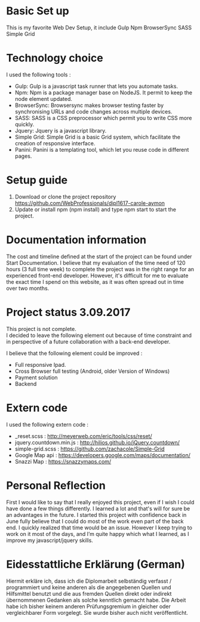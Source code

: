 # Basic Set up

This is my favorite Web Dev  Setup, it include Gulp Npm BrowserSync SASS Simple Grid

# Technology choice

I used the following tools :

- Gulp: Gulp is a javascript task runner that lets you automate tasks.
- Npm: Npm is a package manager base on NodeJS. It permit to keep the node element updated.
- BrowserSync: Browsersync makes  browser testing  faster by synchronising URLs and code changes across multiple devices.
- SASS: SASS is a CSS preprocessor which permit you to write CSS more quickly.
- Jquery: Jquery is a javascript library.
- Simple Grid: Simple Grid is a basic Grid system, which facilitate the creation of responsive interface.
- Panini: Panini is a templating tool, which let you reuse code in different pages.

# Setup guide

1. Download or clone the project repository https://github.com/WebProfessionals/dipl1617-carole-aymon
2. Update or install npm  (npm install) and type npm start to start the project.


# Documentation information

The cost and timeline defined at the start of the project can be found under Start Documentation.
I believe that my evaluation of the time need of 120 hours (3 full time week) to complete the project was in the right range
for an experienced front-end developer.
However, it's difficult for me to evaluate the exact time I spend on this website, as it was often spread out in time over two months.

# Project status 3.09.2017

This project is not complete.  
I decided to leave the following element out because of time constraint and in perspective of a future collaboration with a back-end developer.

I believe that the following element could be improved :

- Full responsive Ipad.
- Cross Browser full testing (Android, older Version of Windows)
- Payment solution
- Backend

# Extern code

I used the following extern code :
- _reset.scss : http://meyerweb.com/eric/tools/css/reset/
- jquery.countdown.min.js : http://hilios.github.io/jQuery.countdown/
- simple-grid.scss : https://github.com/zachacole/Simple-Grid
- Google Map api : https://developers.google.com/maps/documentation/
- Snazzi Map : https://snazzymaps.com/


# Personal Reflection

First I would like to say that I really enjoyed this project, even if I wish I could have done a few things differently.
I learned a lot and that's will for sure be an advantages in the future.
I started this project with confidence back in June fully believe that I could do most of the work even part of the back end.
I quickly realized that time would be an issue.  However I keep trying to work on it most of the days, and I’m  quite happy which what I learned, as I improve my javascript/jquery skills.

# Eidesstattliche Erklärung (German)

Hiermit erkläre ich, dass ich die Diplomarbeit selbständig verfasst / programmiert
und keine anderen als die angegebenen Quellen und Hilfsmittel benutzt und die aus
fremden Quellen direkt oder indirekt übernommenen Gedanken als solche kenntlich
gemacht habe. Die Arbeit habe ich bisher keinem anderen Prüfungsgremium in
gleicher oder vergleichbarer Form vorgelegt. Sie wurde bisher auch nicht
veröffentlicht.
